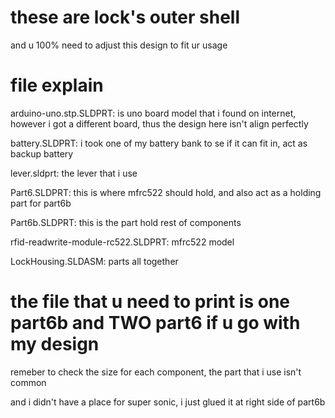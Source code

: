# these are lock's outer shell
and u 100% need to adjust this design to fit ur usage
# file explain
arduino-uno.stp.SLDPRT: is uno board model that i found on internet, however i got a different board, thus the design here isn't align perfectly

battery.SLDPRT: i took one of my battery bank to se if it can fit in, act as backup battery

lever.sldprt: the lever that i use

Part6.SLDPRT: this is where mfrc522 should hold, and also act as a holding part for part6b

Part6b.SLDPRT: this is the part hold rest of components

rfid-readwrite-module-rc522.SLDPRT: mfrc522 model

LockHousing.SLDASM: parts all together

# the file that u need to print is one part6b and TWO part6 if u go with my design
remeber to check the size for each component, the part that i use isn't common

and i didn't have a place for super sonic, i just glued it at right side of part6b
